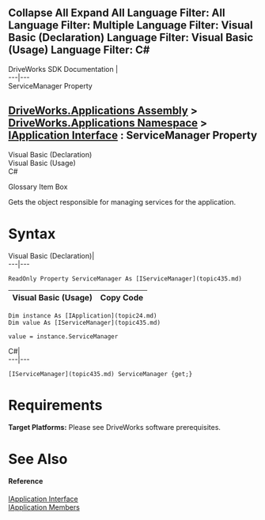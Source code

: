        

 Collapse All Expand All  Language Filter: All  Language Filter: Multiple  Language Filter: Visual Basic (Declaration) Language Filter: Visual Basic (Usage) Language Filter: C#  
---  
DriveWorks SDK Documentation  |   
---|---  
ServiceManager Property   
  
[DriveWorks.Applications Assembly](topic13.md) > [DriveWorks.Applications Namespace](topic16.md) > [IApplication Interface](topic24.md) : ServiceManager Property  
---  
  
Visual Basic (Declaration)    
Visual Basic (Usage)    
C# 

Glossary Item Box

Gets the object responsible for managing services for the application. 

# Syntax

Visual Basic (Declaration)|   
---|---  
      
    
    ReadOnly Property ServiceManager As [IServiceManager](topic435.md)  
  
Visual Basic (Usage)| Copy Code  
---|---  
      
    
    Dim instance As [IApplication](topic24.md)
    Dim value As [IServiceManager](topic435.md)
     
    value = instance.ServiceManager  
  
C#|   
---|---  
      
    
    [IServiceManager](topic435.md) ServiceManager {get;}  
  
# Requirements

**Target Platforms:** Please see DriveWorks software prerequisites.

# See Also

#### Reference

[IApplication Interface](topic24.md)   
[IApplication Members](topic25.md)


